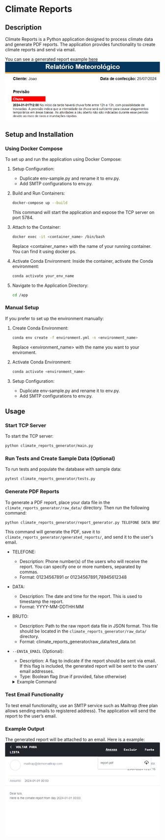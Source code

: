 # Climate Reports
## Description

Climate Reports is a Python application designed to process climate data and generate PDF reports. The application provides functionality to create climate reports and send via email.

You can see a generated report example [here](<readme_assets/report_2024-01-01 00:00:00_01234567891.pdf>)
![alt text](readme_assets/image-1.png)
## Setup and Installation
### Using Docker Compose

To set up and run the application using Docker Compose:

1. Setup Configuration:
    - Duplicate env-sample.py and rename it to env.py.
    - Add SMTP configurations to env.py.

2. Build and Run Containers:

    ```bash
    docker-compose up --build
    ```
    This command will start the application and expose the TCP server on port 5784.

3. Attach to the Container:

    ```bash
    docker exec -it <container_name> /bin/bash
    ```
    Replace <container_name> with the name of your running container. You can find it using docker ps.

4. Activate Conda Environment:
    Inside the container, activate the Conda environment:
    ```bash
    conda activate your_env_name
    ```

5. Navigate to the Application Directory:
    ```bash
    cd /app
    ```


### Manual Setup

If you prefer to set up the environment manually:

1. Create Conda Environment:
    ```bash
    conda env create -f environment.yml -n <environment_name>
    ```

    Replace <environment_name> with the name you want to your enviroment.

2. Activate Conda Environment:
    ```bash
    conda activate <environment_name>
    ```

3. Setup Configuration:
    - Duplicate env-sample.py and rename it to env.py.
    - Add SMTP configurations to env.py.


## Usage
### Start TCP Server
To start the TCP server:
```bash
python climate_reports_generator/main.py
```
### Run Tests and Create Sample Data (Optional)
To run tests and populate the database with sample data:

```bash
pytest climate_reports_generator/tests.py
```

### Generate PDF Reports
To generate a PDF report, place your data file in the `climate_reports_generator/raw_data/` directory. Then run the following command:

```bash
python climate_reports_generator/report_generator.py TELEFONE DATA BRUTO [--ENVIA_EMAIL]
```
This command will generate the PDF, save it to `climate_reports_generator/generated_reports/`, and send it to the user's email.

- TELEFONE:
    - Description: Phone number(s) of the users who will receive the report. You can specify one or more numbers, separated by commas.
    - Format: 01234567891 or 01234567891,78945612348

- DATA:
    - Description: The date and time for the report. This is used to timestamp the report.
    - Format: YYYY-MM-DDTHH:MM
- BRUTO:
    - Description: Path to the raw report data file in JSON format. This file should be located in the `climate_reports_generator/raw_data/` directory.
    - Format: climate_reports_generator/raw_data/test_data.txt
- `--ENVIA_EMAIL` (Optional):
    - Description: A flag to indicate if the report should be sent via email. If this flag is included, the generated report will be sent to the users' email addresses.
    - Type: Boolean flag (true if provided, false otherwise)

    <details>
    <summary>Example Command</summary>
    <code>python climate_reports_generator/report_generator.py 01234567891,78945612348 2024-01-01T00:00 climate_reports_generator/raw_data/test_data.txt --ENVIA_EMAIL</code>
    </details>

### Test Email Functionality
To test email functionality, use an SMTP service such as Mailtrap (free plan allows sending emails to registered address). The application will send the report to the user’s email.

### Example Output
The generated report will be attached to an email. Here is a example:
![alt text](readme_assets/image.png)
